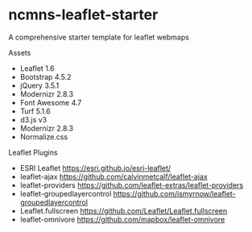 # ncmns-leaflet-starter
A comprehensive starter template for leaflet webmaps

Assets
- Leaflet 1.6
- Bootstrap 4.5.2
- jQuery 3.5.1
- Modernizr 2.8.3
- Font Awesome 4.7
- Turf 5.1.6
- d3.js v3
- Modernizr 2.8.3
- Normalize.css


Leaflet Plugins
- ESRI Leaflet		https://esri.github.io/esri-leaflet/
- leaflet-ajax		https://github.com/calvinmetcalf/leaflet-ajax
- leaflet-providers	https://github.com/leaflet-extras/leaflet-providers
- leaflet-groupedlayercontrol	https://github.com/ismyrnow/leaflet-groupedlayercontrol
- Leaflet.fullscreen	https://github.com/Leaflet/Leaflet.fullscreen
- leaflet-omnivore 	https://github.com/mapbox/leaflet-omnivore




